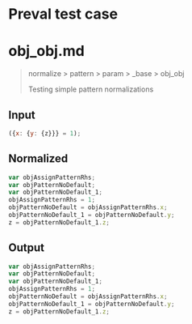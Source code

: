 # Preval test case

# obj_obj.md

> normalize > pattern > param > _base > obj_obj
>
> Testing simple pattern normalizations

## Input

`````js filename=intro
({x: {y: {z}}} = 1);
`````

## Normalized

`````js filename=intro
var objAssignPatternRhs;
var objPatternNoDefault;
var objPatternNoDefault_1;
objAssignPatternRhs = 1;
objPatternNoDefault = objAssignPatternRhs.x;
objPatternNoDefault_1 = objPatternNoDefault.y;
z = objPatternNoDefault_1.z;
`````

## Output

`````js filename=intro
var objAssignPatternRhs;
var objPatternNoDefault;
var objPatternNoDefault_1;
objAssignPatternRhs = 1;
objPatternNoDefault = objAssignPatternRhs.x;
objPatternNoDefault_1 = objPatternNoDefault.y;
z = objPatternNoDefault_1.z;
`````

